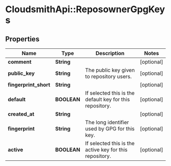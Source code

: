 # CloudsmithApi::ReposownerGpgKeys

## Properties
Name | Type | Description | Notes
------------ | ------------- | ------------- | -------------
**comment** | **String** |  | [optional] 
**public_key** | **String** | The public key given to repository users. | [optional] 
**fingerprint_short** | **String** |  | [optional] 
**default** | **BOOLEAN** | If selected this is the default key for this repository. | [optional] 
**created_at** | **String** |  | [optional] 
**fingerprint** | **String** | The long identifier used by GPG for this key. | [optional] 
**active** | **BOOLEAN** | If selected this is the active key for this repository. | [optional] 


